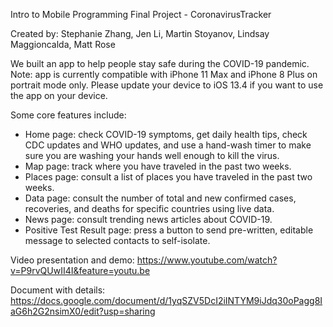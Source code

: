  Intro to Mobile Programming Final Project - CoronavirusTracker

Created by: Stephanie Zhang, Jen Li, Martin Stoyanov, Lindsay Maggioncalda, Matt Rose

We built an app to help people stay safe during the COVID-19 pandemic.
Note: app is currently compatible with iPhone 11 Max and iPhone 8 Plus on portrait mode only.
Please update your device to iOS 13.4 if you want to use the app on your device.

Some core features include:

*  Home page: check COVID-19 symptoms, get daily health tips, check CDC updates and WHO updates, and use a hand-wash timer to make sure you are washing your hands well enough to kill the virus.
*  Map page: track where you have traveled in the past two weeks.
*  Places page: consult a list of places you have traveled in the past two weeks.
*  Data page: consult the number of total and new confirmed cases, recoveries, and deaths for specific countries using live data.
*  News page: consult trending news articles about COVID-19.
*  Positive Test Result page: press a button to send pre-written, editable message to selected contacts to self-isolate. 

Video presentation and demo:
https://www.youtube.com/watch?v=P9rvQUwII4I&feature=youtu.be

Document with details:
https://docs.google.com/document/d/1yqSZV5DcI2iINTYM9iJdq30oPagg8IaG6h2G2nsimX0/edit?usp=sharing


